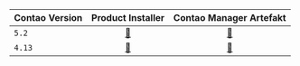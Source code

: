 
| Contao Version |                                           Product Installer                                           |                               Contao Manager Artefakt                               |
|----------------|:-----------------------------------------------------------------------------------------------------:|:-----------------------------------------------------------------------------------:|
| `5.2`          |    [💾](https://www.contao-thememanager.com/files/demo/contao-thememanager-demo-5.2-1.0.0.content)    |  [💾](https://github.com/contao-thememanager/demo/blob/5.2/docs/demo/ctm-demo.zip)  |
| `4.13`         |   [💾](https://www.contao-thememanager.com/files/demo/contao-thememanager-demo-4.13-1.0.0.content)    |  [💾](https://github.com/contao-thememanager/demo/blob/4.13/docs/demo/ctm-demo.zip) |
